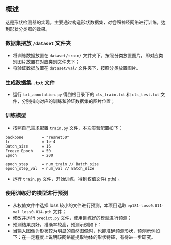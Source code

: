 ## 概述
这是形状检测器的实现。主要通过构造形状数据集，对卷积神经网络进行训练，达到形状分类器的效果。

### 数据集摆放 `/dataset` 文件夹
- 将训练数据放置在 `dataset/train/` 文件夹下，按照分类放置图片，即对应类别图片放置在对应类别文件夹下；
- 将验证数据放置在 `dataset/val/` 文件夹下，按照分类放置图片。

### 生成数据集 `.txt` 文件
- 运行 `txt_annotation.py` 得到根目录下的 `cls_train.txt` 和 `cls_test.txt` 文件，分别指向对应的训练和验证数据集的图片位置；

### 训练模型
- 按照自己需求配置 `train.py` 文件，本次实验配置如下：
```
backbone        = "resnet50"
lr              = 1e-4
Batch_size      = 16
Freeze_Epoch    = 50
Epoch           = 200

epoch_step      = num_train // Batch_size
epoch_step_val  = num_val // Batch_size
```
- 运行 `train.py` 文件，开始训练，得到权值文件(.pth) 。

### 使用训练好的模型进行预测
- 从权值文件中选择 loss 较小的文件进行预测，本项目选取 `ep181-loss0.011-val_loss0.014.pth` 文件；
- 修改并运行 `predict.py` 文件，使用训练好的模型进行预测；
- 预测结果良好，准确率较高，预测示例如下：
- 当输入图像为形状较为明显的自然图像时，也能准确预测形状，预测示例如下：在一定程度上说明该网络能提取物体的形状特征，有待进一步研究。
